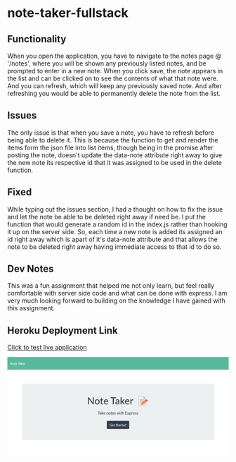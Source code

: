 # note-taker-fullstack

## Functionality

When you open the application, you have to navigate to the notes page @ '/notes', where you will be shown any previously listed notes, and be prompted to enter in a new note. When you click save, the note appears in the list and can be clicked on to see the contents of what that note were. And you can refresh, which will keep any previously saved note. And after refreshing you would be able to permanently delete the note from the list.

## Issues

The only issue is that when you save a note, you have to refresh before being able to delete it. This is because the function to get and render the items form the json file into list items, though being in the promise after posting the note, doesn't update the data-note attribute right away to give the new note its respective id that it was assigned to be used in the delete function.

## Fixed

While typing out the issues section, I had a thought on how to fix the issue and let the note be able to be deleted right away if need be. I put the function that would generate a random id in the index.js rather than hooking it up on the server side. So, each time a new note is added its assigned an id right away which is apart of it's data-note attribute and that allows the note to be deleted right away having immediate access to that id to do so.

## Dev Notes

This was a fun assignment that helped me not only learn, but feel really comfortable with server side code and what can be done with express. I am very much looking forward to building on the knowledge I have gained with this assignment.

## Heroku Deployment Link

<a href="https://serene-savannah-94213.herokuapp.com/">Click to test live application</a>

![A picture of the main page.](./Assets/mainscreenshot.png)